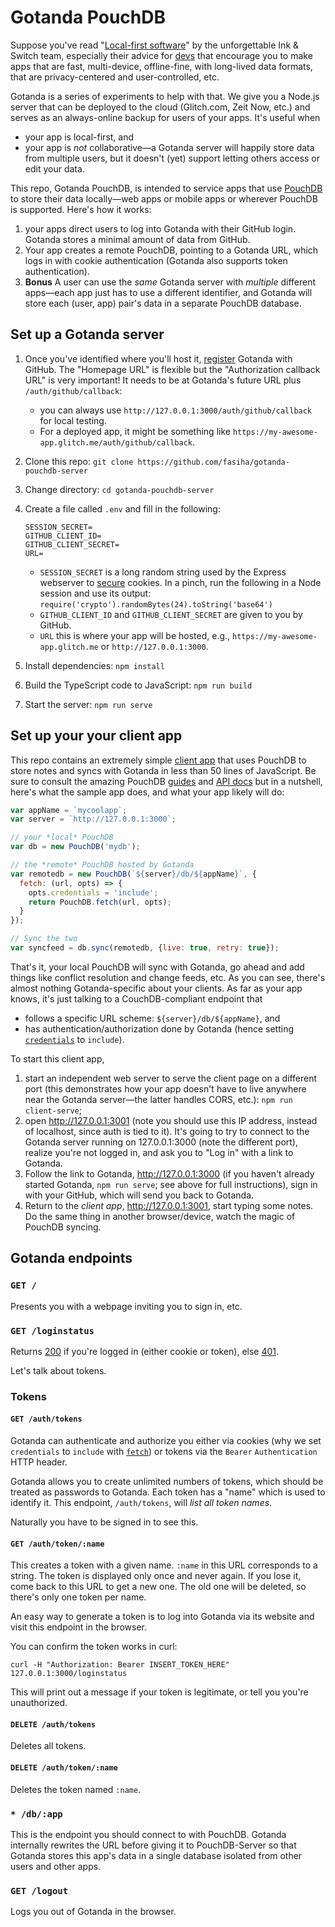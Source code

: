 # Gotanda PouchDB
Suppose you've read "[Local-first software](https://www.inkandswitch.com/local-first.html)" by the unforgettable Ink & Switch team, especially their advice for [devs](https://www.inkandswitch.com/local-first.html#practitioners) that encourage you to make apps that are fast, multi-device, offline-fine, with long-lived data formats, that are privacy-centered and user-controlled, etc.

Gotanda is a series of experiments to help with that. We give you a Node.js server that can be deployed to the cloud (Glitch.com, Zeit Now, etc.) and serves as an always-online backup for users of your apps. It's useful when
- your app is local-first, and
- your app is *not* collaborative—a Gotanda server will happily store data from multiple users, but it doesn't (yet) support letting others access or edit your data.

This repo, Gotanda PouchDB, is intended to service apps that use [PouchDB](https://pouchdb.com/) to store their data locally—web apps or mobile apps or wherever PouchDB is supported. Here's how it works:
1. your apps direct users to log into Gotanda with their GitHub login. Gotanda stores a minimal amount of data from GitHub.
2. Your app creates a remote PouchDB, pointing to a Gotanda URL, which logs in with cookie authentication (Gotanda also supports token authentication). 
3. **Bonus** A user can use the *same* Gotanda server with *multiple* different apps—each app just has to use a different identifier, and Gotanda will store each (user, app) pair's data in a separate PouchDB database.

## Set up a Gotanda server
1. Once you've identified where you'll host it, [register](https://github.com/settings/applications/new) Gotanda with GitHub. The "Homepage URL" is flexible but the "Authorization callback URL" is very important! It needs to be at Gotanda's future URL plus `/auth/github/callback`:
    - you can always use `http://127.0.0.1:3000/auth/github/callback` for local testing.
    - For a deployed app, it might be something like `https://my-awesome-app.glitch.me/auth/github/callback`.
2. Clone this repo: `git clone https://github.com/fasiha/gotanda-pouchdb-server`
3. Change directory: `cd gotanda-pouchdb-server`
4. Create a file called `.env` and fill in the following:
    ```
    SESSION_SECRET=
    GITHUB_CLIENT_ID=
    GITHUB_CLIENT_SECRET=
    URL=
    ```
    - `SESSION_SECRET` is a long random string used by the Express webserver to [secure](https://martinfowler.com/articles/session-secret.html) cookies. In a pinch, run the following in a Node session and use its output: `require('crypto').randomBytes(24).toString('base64')`
    - `GITHUB_CLIENT_ID` and `GITHUB_CLIENT_SECRET` are given to you by GitHub.
    - `URL` this is where your app will be hosted, e.g., `https://my-awesome-app.glitch.me` or `http://127.0.0.1:3000`.

5. Install dependencies: `npm install`
6. Build the TypeScript code to JavaScript: `npm run build`
7. Start the server: `npm run serve`

## Set up your your client app
This repo contains an extremely simple [client app](https://github.com/fasiha/gotanda-pouchdb-server/tree/master/any-client-app) that uses PouchDB to store notes and syncs with Gotanda in less than 50 lines of JavaScript. Be sure to consult the amazing PouchDB [guides](https://pouchdb.com/guides/) and [API docs](https://pouchdb.com/api.html) but in a nutshell, here's what the sample app does, and what your app likely will do:
```js
var appName = `mycoolapp`;
var server = `http://127.0.0.1:3000`;

// your *local* PouchDB
var db = new PouchDB('mydb'); 

// the *remote* PouchDB hosted by Gotanda
var remotedb = new PouchDB(`${server}/db/${appName}`, {
  fetch: (url, opts) => {
    opts.credentials = 'include';
    return PouchDB.fetch(url, opts);
  }
});

// Sync the two
var syncfeed = db.sync(remotedb, {live: true, retry: true});
```
That's it, your local PouchDB will sync with Gotanda, go ahead and add things like conflict resolution and change feeds, etc. As you can see, there's almost nothing Gotanda-specific about your clients. As far as your app knows, it's just talking to a CouchDB-compliant endpoint that 
- follows a specific URL scheme: `${server}/db/${appName}`, and
- has authentication/authorization done by Gotanda (hence setting [`credentials`](https://developer.mozilla.org/en-US/docs/Web/API/WindowOrWorkerGlobalScope/fetch#Syntax) to `include`).

To start this client app, 
1. start an independent web server to serve the client page on a different port (this demonstrates how your app doesn't have to live anywhere near the Gotanda server—the latter handles CORS, etc.): `npm run client-serve`;
2. open http://127.0.0.1:3001 (note you should use this IP address, instead of localhost, since auth is tied to it). It's going to try to connect to the Gotanda server running on 127.0.0.1:3000 (note the different port), realize you're not logged in, and ask you to "Log in" with a link to Gotanda.
3. Follow the link to Gotanda, http://127.0.0.1:3000 (if you haven't already started Gotanda, `npm run serve`; see above for full instructions), sign in with your GitHub, which will send you back to Gotanda.
4. Return to the *client app*, http://127.0.0.1:3001, start typing some notes. Do the same thing in another browser/device, watch the magic of PouchDB syncing.

## Gotanda endpoints
### `GET /`
Presents you with a webpage inviting you to sign in, etc.

### `GET /loginstatus`
Returns [200](http://http.cat/200) if you're logged in (either cookie or token), else [401](http://http.cat/401).

Let's talk about tokens.

### Tokens
#### `GET /auth/tokens`
Gotanda can authenticate and authorize you either via cookies (why we set `credentials` to `include` with [`fetch`](https://developer.mozilla.org/en-US/docs/Web/API/WindowOrWorkerGlobalScope/fetch#Syntax)) or tokens via the `Bearer` `Authentication` HTTP header. 

Gotanda allows you to create unlimited numbers of tokens, which should be treated as passwords to Gotanda. Each token has a "name" which is used to identify it. This endpoint, `/auth/tokens`, will *list all token names*.

Naturally you have to be signed in to see this.

#### `GET /auth/token/:name`
This creates a token with a given name. `:name` in this URL corresponds to a string. The token is displayed only once and never again. If you lose it, come back to this URL to get a new one. The old one will be deleted, so there's only one token per name.

An easy way to generate a token is to log into Gotanda via its website and visit this endpoint in the browser.

You can confirm the token works in curl:
```console
curl -H "Authorization: Bearer INSERT_TOKEN_HERE" 127.0.0.1:3000/loginstatus
```
This will print out a message if your token is legitimate, or tell you you're unauthorized.

#### `DELETE /auth/tokens`
Deletes all tokens.

#### `DELETE /auth/token/:name`
Deletes the token named `:name`.

### `* /db/:app`
This is the endpoint you should connect to with PouchDB. Gotanda internally rewrites the URL before giving it to PouchDB-Server so that Gotanda stores this app's data in a single database isolated from other users and other apps.

### `GET /logout`
Logs you out of Gotanda in the browser.